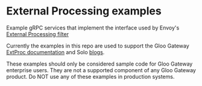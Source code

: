 # External Processing examples

Example gRPC services that implement the interface used by Envoy's [External Processing filter](https://www.envoyproxy.io/docs/envoy/latest/configuration/http/http_filters/ext_proc_filter)

Currently the examples in this repo are used to support the Gloo Gateway [ExtProc documentation](https://docs.solo.io/gateway/latest/traffic-management/extproc/) and Solo [blogs](https://www.solo.io/blog/solving-an-information-leakage-problem-with-the-envoy-extproc-filter-and-kube-gateway-api).

These examples should only be considered sample code for Gloo Gateway enterprise users. They are not a supported component of any Gloo Gateway product. Do NOT use any of these examples in production systems.
